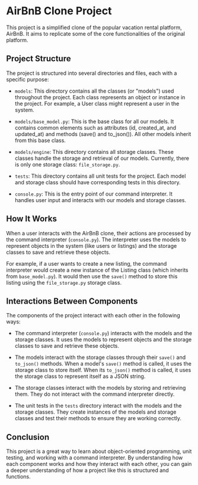 # AirBnB Clone Project

This project is a simplified clone of the popular vacation rental platform,
AirBnB.
It aims to replicate some of the core functionalities of the original platform.

## Project Structure

The project is structured into several directories and files, each with
 a specific purpose:

- `models`: This directory contains all the classes (or "models") used
 throughout the project. 
 Each class represents an object or instance in the project.
 For example, a User class might represent a user in the system.

- `models/base_model.py`: This is the base class for all our models. It contains 
 common elements such as attributes (id, created_at, and updated_at) and 
 methods (save() and to_json()). All other models inherit from this base class.

- `models/engine`: This directory contains all storage classes. These classes 
handle the storage and retrieval of our models. Currently, there is only one 
storage class: `file_storage.py`.

- `tests`: This directory contains all unit tests for the project. Each model and
 storage class should have corresponding tests in this directory.

- `console.py`: This is the entry point of our command interpreter. It handles
 user input and interacts with our models and storage classes.

## How It Works

When a user interacts with the AirBnB clone, their actions are processed by the
 command interpreter (`console.py`). The interpreter uses the models to represent
  objects in the system (like users or listings) and the storage classes to save
   and retrieve these objects.

For example, if a user wants to create a new listing, the command interpreter
 would create a new instance of the Listing class (which inherits from `base_model.py`).
  It would then use the `save()` method to store this listing using the `file_storage.py` storage class.

## Interactions Between Components

The components of the project interact with each other in the following ways:

- The command interpreter (`console.py`) interacts with the models and the storage
 classes. It uses the models to represent objects and the storage classes to save
  and retrieve these objects.

- The models interact with the storage classes through their `save()` and `to_json()`
 methods. When a model's `save()` method is called, it uses the storage class to
  store itself. When its `to_json()` method is called, it uses the storage class
   to represent itself as a JSON string.

- The storage classes interact with the models by storing and retrieving them.
 They do not interact with the command interpreter directly.

- The unit tests in the `tests` directory interact with the models and the storage
 classes. They create instances of the models and storage classes and test their
  methods to ensure they are working correctly.

## Conclusion

This project is a great way to learn about object-oriented programming, unit testing,
 and working with a command interpreter. By understanding how each component works
  and how they interact with each other, you can gain a deeper understanding of
   how a project like this is structured and functions.
